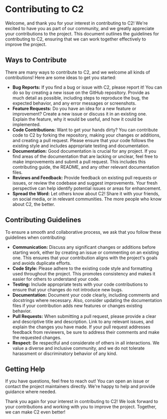 # Contributing to C2

Welcome, and thank you for your interest in contributing to C2! We're excited to have you as part of our community, and we greatly appreciate your contributions to the project. This document outlines the guidelines for contributing to C2, ensuring that we can work together effectively to improve the project.

## Ways to Contribute

There are many ways to contribute to C2, and we welcome all kinds of contributions! Here are some ideas to get you started:

- **Bug Reports:** If you find a bug or issue with C2, please report it! You can do so by creating a new issue on the GitHub repository. Provide as much detail as possible, including steps to reproduce the bug, the expected behavior, and any error messages or screenshots.
- **Feature Requests:** Do you have an idea for a new feature or improvement? Create a new issue or discuss it in an existing one. Explain the feature, why it would be useful, and how it could be implemented.
- **Code Contributions:** Want to get your hands dirty? You can contribute code to C2 by forking the repository, making your changes or additions, and creating a pull request. Please ensure that your code follows the existing style and includes appropriate testing and documentation.
- **Documentation:** Good documentation is crucial for any project. If you find areas of the documentation that are lacking or unclear, feel free to make improvements and submit a pull request. This includes this contributing guide, the README, and any other relevant documentation files.
- **Reviews and Feedback:** Provide feedback on existing pull requests or issues, or review the codebase and suggest improvements. Your fresh perspective can help identify potential issues or areas for enhancement.
- **Spread the Word:** Let others know about C2! Share it with your friends, on social media, or in relevant communities. The more people who know about C2, the better.

## Contributing Guidelines

To ensure a smooth and collaborative process, we ask that you follow these guidelines when contributing:

- **Communication:** Discuss any significant changes or additions before starting work, either by creating an issue or commenting on an existing one. This ensures that your contribution aligns with the project's goals and avoids duplicate efforts.
- **Code Style:** Please adhere to the existing code style and formatting used throughout the project. This promotes consistency and makes it easier for others to understand your code.
- **Testing:** Include appropriate tests with your code contributions to ensure that your changes do not introduce new bugs.
- **Documentation:** Document your code clearly, including comments and docstrings where necessary. Also, consider updating the documentation files if your contribution adds new features or changes existing behavior.
- **Pull Requests:** When submitting a pull request, please provide a clear and descriptive title and description. Link to any relevant issues, and explain the changes you have made. If your pull request addresses feedback from reviewers, be sure to address their comments and make the requested changes.
- **Respect:** Be respectful and considerate of others in all interactions. We value a diverse and inclusive community, and we do not tolerate harassment or discriminatory behavior of any kind.

## Getting Help

If you have questions, feel free to reach out! You can open an issue or contact the project maintainers directly. We're happy to help and provide guidance where needed.

Thank you again for your interest in contributing to C2! We look forward to your contributions and working with you to improve the project. Together, we can make C2 even better!